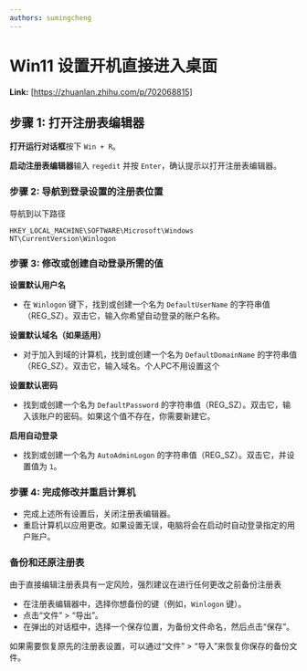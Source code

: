 ```yaml
---
authors: sumingcheng
---
```

# Win11 设置开机直接进入桌面



 **Link:** [https://zhuanlan.zhihu.com/p/702068815]

## 步骤 1: 打开注册表编辑器  

**打开运行对话框**按下 `Win + R`。

**启动注册表编辑器**输入 `regedit` 并按 `Enter`，确认提示以打开注册表编辑器。

### 步骤 2: 导航到登录设置的注册表位置  

导航到以下路径

```
HKEY_LOCAL_MACHINE\SOFTWARE\Microsoft\Windows NT\CurrentVersion\Winlogon
```
### 步骤 3: 修改或创建自动登录所需的值  

**设置默认用户名**

* 在 `Winlogon` 键下，找到或创建一个名为 `DefaultUserName` 的字符串值（REG\_SZ）。双击它，输入你希望自动登录的账户名称。

**设置默认域名（如果适用）**

* 对于加入到域的计算机，找到或创建一个名为 `DefaultDomainName` 的字符串值（REG\_SZ）。双击它，输入域名。个人PC不用设置这个

**设置默认密码**

* 找到或创建一个名为 `DefaultPassword` 的字符串值（REG\_SZ）。双击它，输入该账户的密码。如果这个值不存在，你需要新建它。

**启用自动登录**

* 找到或创建一个名为 `AutoAdminLogon` 的字符串值（REG\_SZ）。双击它，并设置值为 `1`。

### 步骤 4: 完成修改并重启计算机  

* 完成上述所有设置后，关闭注册表编辑器。
* 重启计算机以应用更改。如果设置无误，电脑将会在启动时自动登录指定的用户账户。

### 备份和还原注册表  

由于直接编辑注册表具有一定风险，强烈建议在进行任何更改之前备份注册表

* 在注册表编辑器中，选择你想备份的键（例如，`Winlogon` 键）。
* 点击“文件” > “导出”。
* 在弹出的对话框中，选择一个保存位置，为备份文件命名，然后点击“保存”。

如果需要恢复原先的注册表设置，可以通过“文件” > “导入”来恢复你保存的备份文件。

